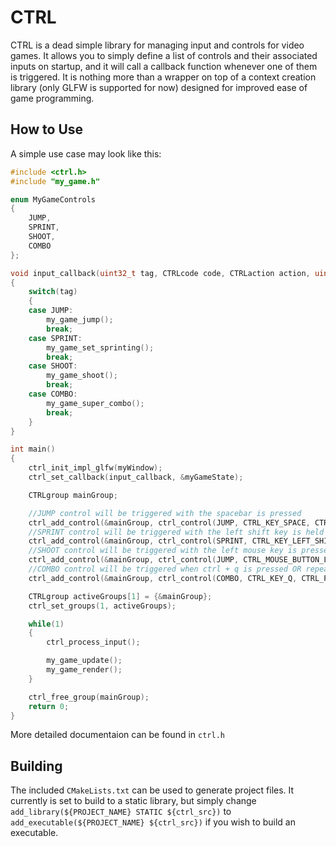 # CTRL
CTRL is a dead simple library for managing input and controls for video games. It allows you to simply define a list of controls and their associated inputs on startup, and it will call a callback function whenever one of them is triggered. It is nothing more than a wrapper on top of a context creation library (only GLFW is supported for now) designed for improved ease of game programming.

## How to Use

A simple use case may look like this:
```cpp
#include <ctrl.h>
#include "my_game.h"

enum MyGameControls
{
	JUMP,
	SPRINT,
	SHOOT,
	COMBO
};

void input_callback(uint32_t tag, CTRLcode code, CTRLaction action, uint32_t mods, float dir, void* userData)
{
	switch(tag)
	{
	case JUMP:
		my_game_jump();
		break;
	case SPRINT:
		my_game_set_sprinting();
		break;
	case SHOOT:
		my_game_shoot();
		break;
	case COMBO:
		my_game_super_combo();
		break;
	}
}

int main()
{
	ctrl_init_impl_glfw(myWindow);
	ctrl_set_callback(input_callback, &myGameState);

	CTRLgroup mainGroup;

	//JUMP control will be triggered with the spacebar is pressed
	ctrl_add_control(&mainGroup, ctrl_control(JUMP, CTRL_KEY_SPACE, CTRL_PRESS, CTRL_MOD_ANY));
	//SPRINT control will be triggered with the left shift key is held
	ctrl_add_control(&mainGroup, ctrl_control(SPRINT, CTRL_KEY_LEFT_SHIFT, CTRL_HOLD, CTRL_MOD_ANY));
	//SHOOT control will be triggered with the left mouse key is pressed
	ctrl_add_control(&mainGroup, ctrl_control(JUMP, CTRL_MOUSE_BUTTON_LEFT, CTRL_PRESS, CTRL_MOD_ANY));
	//COMBO control will be triggered when ctrl + q is pressed OR repeated
	ctrl_add_control(&mainGroup, ctrl_control(COMBO, CTRL_KEY_Q, CTRL_PRESS | CTRL_REPEAT, CTRL_MOD_CONTROL));

	CTRLgroup activeGroups[1] = {&mainGroup};
	ctrl_set_groups(1, activeGroups);

	while(1)
	{
		ctrl_process_input();

		my_game_update();
		my_game_render();
	}

	ctrl_free_group(mainGroup);
	return 0;
}
```

More detailed documentaion can be found in `ctrl.h`

## Building
The included `CMakeLists.txt` can be used to generate project files. It currently is set to build to a static library, but simply change `add_library(${PROJECT_NAME} STATIC ${ctrl_src})` to `add_executable(${PROJECT_NAME} ${ctrl_src})` if you wish to build an executable.
